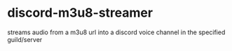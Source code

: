 # discord-m3u8-streamer
streams audio from a m3u8 url into a discord voice channel in the specified guild/server
